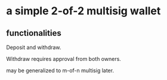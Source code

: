 # a simple 2-of-2 multisig wallet

## functionalities
Deposit and withdraw.

Withdraw requires approval from both owners.

may be generalized to m-of-n multisig later.


